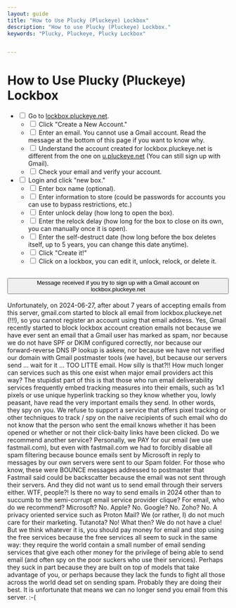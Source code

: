 ```yaml
---
layout: guide
title: "How to Use Plucky (Pluckeye) Lockbox"
description: "How to use Plucky (Pluckeye) Lockbox."
keywords: "Plucky, Pluckeye, Plucky Lockbox"


---
```



  <div class="container">
    <h1 class="text-center">How to Use Plucky (Pluckeye) Lockbox </h1>
    <ul class="list-unstyled">
      <li><input class="form-check-input" type="checkbox" value="" id="flexCheckDefault"> Go to <a
          href="https://lockbox.pluckeye.net/" target="_blank">lockbox.pluckeye.net</a>.<ul>
          <li> <input class="form-check-input" type="checkbox" value="" id="flexCheckDefault"> Click "Create a New
            Account."</li>
          <li> <input class="form-check-input" type="checkbox" value="" id="flexCheckDefault"> Enter an email. You
            cannot use a Gmail account. Read the message at the bottom of this page if you want to know why.</li>
          <li> <input class="form-check-input" type="checkbox" value="" id="flexCheckDefault"> Understand the account
            created for lockbox.pluckeye.net is different from the one on <a href="https://u.pluckeye.net"
              target="_blank">u.pluckeye.net</a> (You can still sign up with Gmail).</li>
          <li> <input class="form-check-input" type="checkbox" value="" id="flexCheckDefault"> Check your email and
            verify your account. </li>
        </ul>
      </li>
      <li><input class="form-check-input" type="checkbox" value="" id="flexCheckDefault"> Login and click "new box."<ul>
          <li><input class="form-check-input" type="checkbox" value="" id="flexCheckDefault"> Enter box name (optional).
          </li>
          <li><input class="form-check-input" type="checkbox" value="" id="flexCheckDefault"> Enter information to store
            (could be passwords for accounts you can use to bypass restrictions, etc.) </li>
          <li><input class="form-check-input" type="checkbox" value="" id="flexCheckDefault"> Enter unlock delay (how
            long to open the box).</li>
          <li><input class="form-check-input" type="checkbox" value="" id="flexCheckDefault"> Enter the relock delay
            (how long for the box to close on its own, you can manually once it is open).</li>
          <li><input class="form-check-input" type="checkbox" value="" id="flexCheckDefault"> Enter the self-destruct
            date (how long before the box deletes itself, up to 5 years, you can change this date anytime). </li>
          <li><input class="form-check-input" type="checkbox" value="" id="flexCheckDefault"> Click "Create it!" </li>
          <li><input class="form-check-input" type="checkbox" value="" id="flexCheckDefault"> Click on a lockbox, you
            can edit it, unlock, relock, or delete it.</li>
        </ul>
      </li>
    </ul>
    <div class="accordion" id="accordionExample">
      <div class="accordion-item">
        <h2 class="accordion-header">
          <button class="accordion-button collapsed" type="button" data-bs-toggle="collapse"
            data-bs-target="#collapseOne" aria-expanded="false" aria-controls="collapseOne"> Message received if you try
            to sign up with a Gmail account on lockbox.pluckeye.net</button>
        </h2>
        <div id="collapseOne" class="accordion-collapse collapse" data-bs-parent="#accordionExample">
          <div class="accordion-body"> Unfortunately, on 2024-06-27, after about 7 years of accepting emails from this
            server, gmail.com started to block all email from lockbox.pluckeye.net (!!!), so you cannot register an
            account using that email address. Yes, Gmail recently started to block lockbox account creation emails not
            because we have ever sent an email that a Gmail user has marked as spam, nor because we do not have SPF or
            DKIM configured correctly, nor because our forward-reverse DNS IP lookup is askew, nor because we have not
            verified our domain with Gmail postmaster tools (we have), but because our servers send ... wait for it ...
            TOO LITTE email. How silly is that?!! How much longer can services such as this one exist when major email
            providers act this way? The stupidist part of this is that those who run email deliverability services
            frequently embed tracking measures into their emails, such as 1x1 pixels or use unique hyperlink tracking so
            they know whether you, lowly peasant, have read the very important emails they send. In other words, they
            spy on you. We refuse to support a service that offers pixel tracking or other techniques to track / spy on
            the naive recipients of such email who do not know that the person who sent the email knows whether it has
            been opened or whether or not their click-baity links have been clicked. Do we recommend another service?
            Personally, we PAY for our email (we use fastmail.com), but even with fastmail.com we had to forcibly
            disable all spam filtering because bounce emails sent by Microsoft in reply to messages by our own servers
            were sent to our Spam folder. For those who know, these were BOUNCE messages addressed to postmaster that
            Fastmail said could be backscatter because the email was not sent through their servers. And they did not
            want us to send email through their servers either. WTF, people?! Is there no way to send emails in 2024
            other than to succumb to the semi-corrupt email service provider clique? For email, who do we recommend?
            Microsoft? No. Apple? No. Google? No. Zoho? No. A privacy oriented service such as Proton Mail? We (or
            rather, I) do not much care for their marketing. Tutanota? No! What then? We do not have a clue! But we
            think whatever it is, you should pay money for email and stop using the free services because the free
            services all seem to suck in the same way: they require the world contain a small number of email sending
            services that give each other money for the privilege of being able to send email (and often spy on the poor
            suckers who use their services). Perhaps they suck in part because they are built on top of models that take
            advantage of you, or perhaps because they lack the funds to fight all those across the world dead set on
            sending spam. Probably they are doing their best. It is unfortunate that means we can no longer send you
            email from this server. :-( </div>
        </div>
      </div>
    </div>
  </div>